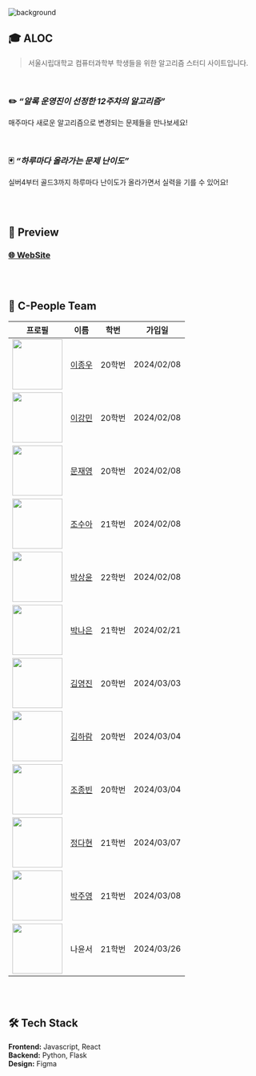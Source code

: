 ![background](https://github.com/ALOC-UOS/main/assets/43953794/0e3aea09-2a40-46f5-8489-fc829604f042)

## 🎓 ALOC

> 서울시립대학교 컴퓨터과학부 학생들을 위한 알고리즘 스터디 사이트입니다.


<br/>

### ✏️ *“알록 운영진이 선정한 12주차의 알고리즘”* <br/>
매주마다 새로운 알고리즘으로 변경되는 문제들을 만나보세요!

<br/>

### 🃏 *“하루마다 올라가는 문제 난이도”* <br/>
실버4부터 골드3까지 하루마다 난이도가 올라가면서 실력을 기를 수 있어요!

<br/>
<br/>

## 👀 Preview
### [🌐 WebSite](https://aloc.kr)

<br/>
<br/>

## 👥 C-People Team
| 프로필 | 이름 | 학번 | 가입일 |
|:-:|:-:|:-:|:-:|
|<img src='https://avatars.githubusercontent.com/u/43953794?v=4' width="100" /> |[이종우](https://github.com/Dodolist)|20학번|2024/02/08|
|<img src='https://avatars.githubusercontent.com/u/124661981?v=4' width="100" /> |[이강민](https://github.com/SuperStarKang)|20학번|2024/02/08|
|<img src='https://avatars.githubusercontent.com/u/121008507?v=4' width="100" /> |[문재영](https://github.com/ProblmZro)|20학번|2024/02/08|
|<img src='https://avatars.githubusercontent.com/u/105478962?v=4' width="100" /> |[조수아](https://github.com/soonga00)|21학번|2024/02/08|
|<img src='https://avatars.githubusercontent.com/u/109049398?v=4' width="100" /> |[박상윤](https://github.com/sangyeun003)|22학번|2024/02/08|
|<img src='https://avatars.githubusercontent.com/u/132985164?v=4' width="100" /> |[박나은](https://github.com/na1-4an)|21학번|2024/02/21|
|<img src='https://avatars.githubusercontent.com/u/81912273?v=4' width="100" /> |[김영진](https://github.com/haochaen73)|20학번|2024/03/03|
|<img src='https://avatars.githubusercontent.com/u/81912837?v=4' width="100" /> |[김하람](https://github.com/alicehrk)|20학번|2024/03/04|
|<img src='https://avatars.githubusercontent.com/u/81405795?v=4' width="100" /> |[조종빈](https://github.com/jongbin26)|20학번|2024/03/04|
|<img src='https://avatars.githubusercontent.com/u/81704465?v=4' width="100" /> |[정다현](https://github.com/bronging)|21학번|2024/03/07|
|<img src='https://avatars.githubusercontent.com/u/96644508?v=4' width="100" /> |[박주영](https://github.com/parkjuyeong0312)|21학번|2024/03/08|
|<img src='https://avatars.githubusercontent.com/u/155700091?v=4' width="100" /> |나윤서|21학번|2024/03/26|

<br/>
<br/>

## 🛠️ Tech Stack
<b>Frontend:</b> Javascript, React <br/>
<b>Backend:</b> Python, Flask <br/>
<b>Design:</b> Figma <br/>

